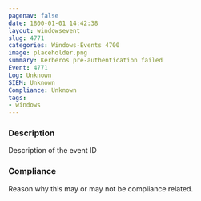 ```yaml
---
pagenav: false
date: 1800-01-01 14:42:38
layout: windowsevent
slug: 4771
categories: Windows-Events 4700
image: placeholder.png
summary: Kerberos pre-authentication failed
Event: 4771
Log: Unknown
SIEM: Unknown
Compliance: Unknown
tags:
- windows
---
```


### Description

Description of the event ID

### Compliance

Reason why this may or may not be compliance related.
